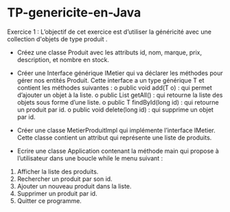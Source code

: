 # TP-genericite-en-Java

Exercice 1 :
L’objectif de cet exercice est d’utiliser la généricité avec une collection d'objets de type
produit .
- Créez une classe Produit avec les attributs id, nom, marque, prix, description,
et nombre en stock.
- Créer une Interface générique IMetier qui va déclarer les méthodes pour gérer
nos entités Produit. Cette interface a un type générique T et contient les
méthodes suivantes :
o public void add(T o) : qui permet d’ajouter un objet à la liste.
o public List<T> getAll() : qui retourne la liste des objets sous forme d’une
liste.
o public T findById(long id) : qui retourne un produit par id.
o public void delete(long id) : qui supprime un objet par id.

- Créer une classe MetierProduitImpl qui implémente l’interface IMetier. Cette classe
contient un attribut qui représente une liste de produits.
- Ecrire une classe Application contenant la méthode main qui propose à l’utilisateur
dans une boucle while le menu suivant :
1. Afficher la liste des produits.
2. Rechercher un produit par son id.
3. Ajouter un nouveau produit dans la liste.
4. Supprimer un produit par id.
5. Quitter ce programme.
